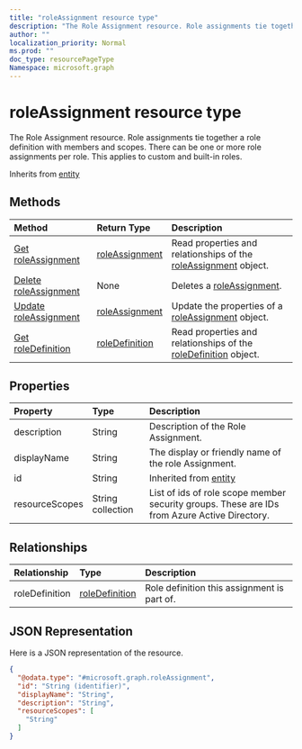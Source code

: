 ```yaml
---
title: "roleAssignment resource type"
description: "The Role Assignment resource. Role assignments tie together a role definition with members and scopes. There can be one or more role assignments per role. This applies to custom and built-in roles."
author: ""
localization_priority: Normal
ms.prod: ""
doc_type: resourcePageType
Namespace: microsoft.graph
---
```



# roleAssignment resource type

The Role Assignment resource. Role assignments tie together a role definition with members and scopes. There can be one or more role assignments per role. This applies to custom and built-in roles.


Inherits from [entity](../resources/entity.md)

## Methods
|Method|Return Type|Description|
|:---|:---|:---|
|[Get roleAssignment](../api/roleassignment-get.md)|[roleAssignment](../resources/roleAssignment.md)|Read properties and relationships of the [roleAssignment](../resources/roleassignment.md) object.|
|[Delete roleAssignment](../api/roleassignment-delete.md)|None|Deletes a [roleAssignment](../resources/roleassignment.md).|
|[Update roleAssignment](../api/roleassignment-update.md)|[roleAssignment](../resources/roleAssignment.md)|Update the properties of a [roleAssignment](../resources/roleassignment.md) object.|
|[Get roleDefinition](../api/roledefinition-get.md)|[roleDefinition](../resources/roleDefinition.md)|Read properties and relationships of the [roleDefinition](../resources/roledefinition.md) object.|

## Properties
|Property|Type|Description|
|:---|:---|:---|
|description|String|Description of the Role Assignment.|
|displayName|String|The display or friendly name of the role Assignment.|
|id|String| Inherited from [entity](../resources/entity.md)|
|resourceScopes|String collection|List of ids of role scope member security groups.  These are IDs from Azure Active Directory.|

## Relationships
|Relationship|Type|Description|
|:---|:---|:---|
|roleDefinition|[roleDefinition](../resources/roleDefinition.md)|Role definition this assignment is part of.|

## JSON Representation
Here is a JSON representation of the resource.
<!-- {
  "blockType": "resource",
  "keyProperty": "id",
  "@odata.type": "microsoft.graph.roleAssignment",
  "baseType": "microsoft.graph.entity",
  "openType": false
}
-->
``` json
{
  "@odata.type": "#microsoft.graph.roleAssignment",
  "id": "String (identifier)",
  "displayName": "String",
  "description": "String",
  "resourceScopes": [
    "String"
  ]
}
```

